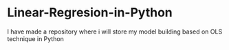 # Linear-Regresion-in-Python
I have made a repository where i will store my model building based on OLS technique  in Python 
